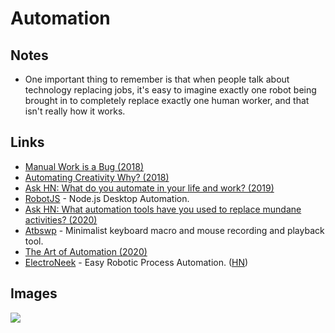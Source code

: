 # Automation

## Notes

* One important thing to remember is that when people talk about technology replacing jobs, it's easy to imagine exactly one robot being brought in to completely replace exactly one human worker, and that isn't really how it works.

## Links

* [Manual Work is a Bug \(2018\)](https://queue.acm.org/detail.cfm?id=3197520)
* [Automating Creativity Why? \(2018\)](https://www.youtube.com/watch?v=6trxEG2wHT8)
* [Ask HN: What do you automate in your life and work? \(2019\)](https://news.ycombinator.com/item?id=21373931)
* [RobotJS](https://github.com/octalmage/robotjs) - Node.js Desktop Automation.
* [Ask HN: What automation tools have you used to replace mundane activities? \(2020\)](https://news.ycombinator.com/item?id=22345150)
* [Atbswp](https://github.com/rmpr/atbswp) - Minimalist keyboard macro and mouse recording and playback tool.
* [The Art of Automation \(2020\)](https://blog.jessfraz.com/post/the-art-of-automation/)
* [ElectroNeek](https://electroneek.com/) - Easy Robotic Process Automation. \([HN](https://news.ycombinator.com/item?id=23770214)\)

## Images

![](https://outline-prod.imgix.net/20170323-c86vRGKVPsbek3PZXpVw?auto=format&q=60&w=2000&s=7fa68cbcc86ded1ab56b65ad74700aa9)


